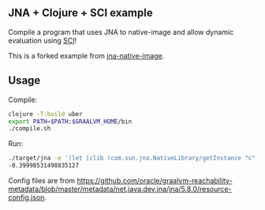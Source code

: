 ## JNA + Clojure + SCI example

Compile a program that uses JNA to native-image and allow dynamic evaluation using [SCI](https://github.com/babashka/sci)!

This is a forked example from [jna-native-image](https://github.com/phronmophobic/jna-native-image).

## Usage

Compile:

```sh
clojure -T:build uber
export PATH=$PATH:$GRAALVM_HOME/bin
./compile.sh
```

Run:

``` sh
./target/jna -e '(let [clib (com.sun.jna.NativeLibrary/getInstance "c") cos-fn (.getFunction clib "cos")] (.invoke cos-fn Double/TYPE (into-array Object [42.0])))'
-0.39998531498835127
```

Config files are from https://github.com/oracle/graalvm-reachability-metadata/blob/master/metadata/net.java.dev.jna/jna/5.8.0/resource-config.json.
